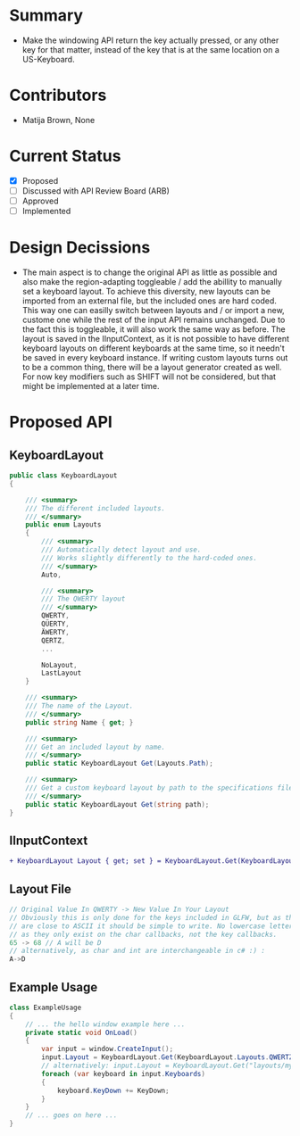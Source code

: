 # Summary
- Make the windowing API return the key actually pressed, or any other key for that matter, instead of the key that is at
the same location on a US-Keyboard.

# Contributors
- Matija Brown, None

# Current Status
- [x] Proposed
- [ ] Discussed with API Review Board (ARB)
- [ ] Approved
- [ ] Implemented

# Design Decissions
- The main aspect is to change the original API as little as possible and also make the region-adapting
toggleable / add the abillity to manually set a keyboard layout. To achieve this diversity,
new layouts can be imported from an external file, but the included ones are hard coded. This way one can easilly switch between
layouts and / or import a new, custome one while the rest of the input API remains unchanged. Due to the fact this is toggleable,
it will also work the same way as before. The layout is saved in the IInputContext, as it is not possible to have different
keyboard layouts on different keyboards at the same time, so it needn't be saved in every keyboard instance. If writing custom layouts
turns out to be a common thing, there will be a layout generator created as well. For now key modifiers such as SHIFT will not be
considered, but that might be implemented at a later time.

# Proposed API

## KeyboardLayout
```cs
public class KeyboardLayout
{

    /// <summary>
    /// The different included layouts.
    /// </summary>
    public enum Layouts
    {
        /// <summary>
        /// Automatically detect layout and use.
        /// Works slightly differently to the hard-coded ones.
        /// </summary>
        Auto,

        /// <summary>
        /// The QWERTY layout
        /// </summary>
        QWERTY,
        QÜERTY,
        ÄWERTY,
        QERTZ,
        ...

        NoLayout,
        LastLayout
    }

    /// <summary>
    /// The name of the Layout.
    /// </summary>
    public string Name { get; }

    /// <summary>
    /// Get an included layout by name.
    /// </summary>
    public static KeyboardLayout Get(Layouts.Path);

    /// <summary>
    /// Get a custom keyboard layout by path to the specifications file.
    /// </summary>
    public static KeyboardLayout Get(string path);
}
```

## IInputContext
```diff
+ KeyboardLayout Layout { get; set } = KeyboardLayout.Get(KeyboardLayout.Layouts.Auto)
```

## Layout File
```cs
// Original Value In QWERTY -> New Value In Your Layout
// Obviously this is only done for the keys included in GLFW, but as they
// are close to ASCII it should be simple to write. No lowercase letters
// as they only exist on the char callbacks, not the key callbacks.
65 -> 68 // A will be D
// alternatively, as char and int are interchangeable in c# :) :
A->D
```

## Example Usage
```cs
class ExampleUsage
{
    // ... the hello window example here ...
    private static void OnLoad()
    {
        var input = window.CreateInput();
        input.Layout = KeyboardLayout.Get(KeyboardLayout.Layouts.QWERTZ);
        // alternatively: input.Layout = KeyboardLayout.Get("layouts/mySpecialAndGreatLayoutThatCuresCancer.txtOrWhateverIdontKnowYet");
        foreach (var keyboard in input.Keyboards)
        {
            keyboard.KeyDown += KeyDown;
        }
    }
    // ... goes on here ...
}
```